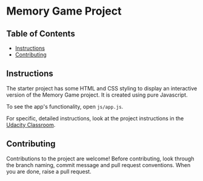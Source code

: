 # Memory Game Project

## Table of Contents

* [Instructions](#instructions)
* [Contributing](#contributing)

## Instructions

The starter project has some HTML and CSS styling to display an interactive version of the Memory Game project.
It is created using pure Javascript.

To see the app's functionality, open `js/app.js`.

For specific, detailed instructions, look at the project instructions in the [Udacity Classroom](https://classroom.udacity.com/me).

## Contributing

Contributions to the project are welcome! Before contributing, look through the branch naming, commit message and pull request conventions. When you are done, raise a pull request.
